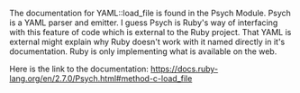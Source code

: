 The documentation for YAML::load_file is found in the Psych Module. Psych is a
YAML parser and emitter. I guess Psych is Ruby's way of interfacing with this
feature of code which is external to the Ruby project. That YAML is external
might explain why Ruby doesn't work with it named directly in it's
documentation. Ruby is only implementing what is available on the web.

Here is the link to the documentation:
https://docs.ruby-lang.org/en/2.7.0/Psych.html#method-c-load_file